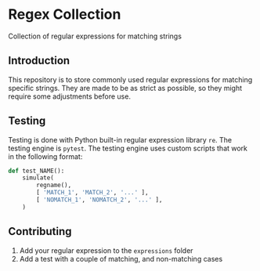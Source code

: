 # Regex Collection

Collection of regular expressions for matching strings

## Introduction

This repository is to store commonly used regular expressions for matching specific strings. They are made to be as strict as possible, so they might require some adjustments before use.



## Testing

Testing is done with Python built-in regular expression library `re`. The testing engine is `pytest`. The testing engine uses custom scripts that work in the following format:

```python
def test_NAME():
    simulate(
        regname(),
        [ 'MATCH_1', 'MATCH_2', '...' ],
        [ 'NOMATCH_1', 'NOMATCH_2', '...' ],
    )
```

## Contributing

1. Add your regular expression to the `expressions` folder
2. Add a test with a couple of matching, and non-matching cases